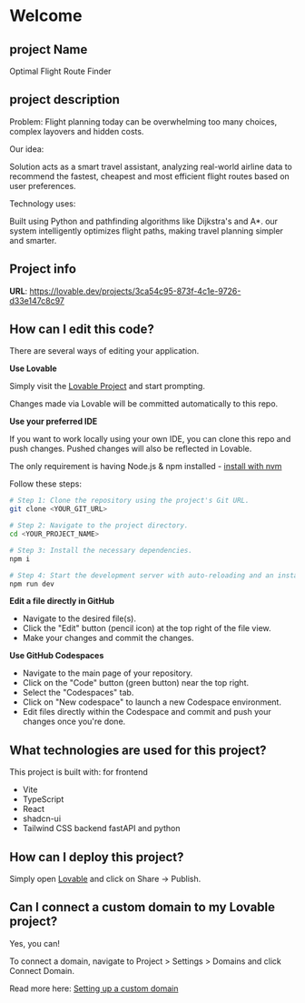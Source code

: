 # Welcome 
## project Name
Optimal Flight Route Finder

## project description
Problem: Flight planning today can be overwhelming too many choices, complex layovers and hidden costs.

Our idea:

Solution acts as a smart travel assistant, analyzing real-world airline data to recommend the fastest, cheapest and most efficient flight routes based on user preferences.

Technology uses:

Built using  Python and pathfinding algorithms like Dijkstra's and A*. our system intelligently optimizes flight paths, making travel planning simpler and smarter.
## Project info

**URL**: https://lovable.dev/projects/3ca54c95-873f-4c1e-9726-d33e147c8c97

## How can I edit this code?

There are several ways of editing your application.

**Use Lovable**

Simply visit the [Lovable Project](https://lovable.dev/projects/3ca54c95-873f-4c1e-9726-d33e147c8c97) and start prompting.

Changes made via Lovable will be committed automatically to this repo.

**Use your preferred IDE**

If you want to work locally using your own IDE, you can clone this repo and push changes. Pushed changes will also be reflected in Lovable.

The only requirement is having Node.js & npm installed - [install with nvm](https://github.com/nvm-sh/nvm#installing-and-updating)

Follow these steps:

```sh
# Step 1: Clone the repository using the project's Git URL.
git clone <YOUR_GIT_URL>

# Step 2: Navigate to the project directory.
cd <YOUR_PROJECT_NAME>

# Step 3: Install the necessary dependencies.
npm i

# Step 4: Start the development server with auto-reloading and an instant preview.
npm run dev
```

**Edit a file directly in GitHub**

- Navigate to the desired file(s).
- Click the "Edit" button (pencil icon) at the top right of the file view.
- Make your changes and commit the changes.

**Use GitHub Codespaces**

- Navigate to the main page of your repository.
- Click on the "Code" button (green button) near the top right.
- Select the "Codespaces" tab.
- Click on "New codespace" to launch a new Codespace environment.
- Edit files directly within the Codespace and commit and push your changes once you're done.

## What technologies are used for this project?

This project is built with:
 for frontend
- Vite
- TypeScript
- React
- shadcn-ui
- Tailwind CSS
backend
fastAPI and python
## How can I deploy this project?

Simply open [Lovable](https://lovable.dev/projects/3ca54c95-873f-4c1e-9726-d33e147c8c97) and click on Share -> Publish.

## Can I connect a custom domain to my Lovable project?

Yes, you can!

To connect a domain, navigate to Project > Settings > Domains and click Connect Domain.

Read more here: [Setting up a custom domain](https://docs.lovable.dev/tips-tricks/custom-domain#step-by-step-guide)
